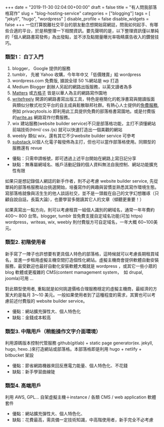 +++
date = "2019-11-30 02:04:00+00:00"
draft = false
title = "有人問我部落格寫作"
slug = "blog-hosting-service"
categories = ["blogging"]
tags = [
  "jekyll",
  "hugo",
  "wordpress"
  ]
disable_profile = false
disable_widgets = false
+++
一位打算脫離社交平台的朋友動念想開始寫網誌，問我如何起手、有哪些合適的平台，於是稍整理一下相關資訊。要先聲明的是，以下整理資訊僅以單純的「個人網路書寫發佈」為出發點，並不涉及點閱量曝光率吸睛廣告收入的鑽營技巧。
<!--more-->

### 類型1： 白丁入門
1. blogger， Google 提供的服務
2. tumblr， 先被 Yahoo 收購，今年年中又「低價賤賣」給 wordpress
3. wordpress.com  免費版, 據說全球 50 %網站是 wp 打造
4. Medium Blogger 創辦人另起的網路出版服務，以英文讀者為多
5. [Matters](https://matters.news) 或[方格子](https://vocus.cc/) 皆是以華人為主的網路寫作園地
6. [writefreely](https://writefreely.org/) 開源的網路書寫出版工具，特色是極簡化的乾淨書寫與閱讀版面與類似分散式社交平台的自主成員鬆散聯邦社群。有熱心人士提供的[免費服務](https://writefreely.org/instances), 例如 privacytools.io 即利用此工具提供免費的部落格書寫園地。或是付費版的[write.as](https://write.as/) 網路寫作付費服務。
7. wix 建站服務(website builder service)不只是部落格功能，主打不須懂網站前端技術(html/ css /js) 就可以快速打造出一個美觀的網站 
8. weebly 類似 wix，還有其它不少website builder service 可參考 
9. [substack](https://substack.com/),以個人化電子報發佈為主打，但也可以當作部落格使用。同類型的服務還有 revue

- 優點：只需申請帳號，即可透過上述平台開始在網路上寫日記分享 
- 缺點：無專屬網域名、帳戶活動記錄的個人資料無法自我控制、網站功能擴充性有限

如果只是想記錄個人網誌的新手作者，則不必考慮 website builder service, 先從單純的部落格服務站台挑選開始，培養寫作的興趣與習慣並熟悉其寫作環境生態。寫部落格就像與活生生的他人談話社交，並不是一頭裁在自己的文字幻想雕琢（只顧自說自話，長篇大論），也要學習多閱讀其它人的文章（傾聽更重要！）

如果真寫出一點方向，則可以考慮租買一組個人識別的網域名，通常一年年費約 400～ 800 台幣。blogger, tumblr 皆免費支援自定域名功能(可加 https)
wordpress，writeas, wix, weebly 則付費版方可自定域名，一年大概 60~100美元。

### 類型2. 初階使用者

新手寫了一陣子也許想要有更具個人特色的部落格，這時候就可以考慮長期租買域名，並進一步租用虛擬主機空間打造個性化網站。虛擬主機商會提供軟體自動安裝服務，最受歡迎也最好自動化安裝軟體大概就是 wordpress ，或其它一些小眾的 blog 軟體或更複雜的 CMS(content mamagement system，　如 drupal, joomla)可用  ...

對此類型使用者, 重點就是如何挑選價格合理服務穩定的虛擬主機商，最經濟的方案大約是每月 3～10 美元。一般如果使用者到了這種程度的需求，其實也可以考慮前述付費版的 website builder service。

- 優點：網站擴充彈性大、個人特色化
- 缺點：金錢成本較高

### 類型3. 中階用戶（稍能操作文字介面環境） 
利用源碼版本控制代管服務 github(gitlab) + static page generator(ex. jekyll, hugo, hexo..)來打造網站或部落格。本部落格即是利用 hugo + netlify + bitbucket 架設

- 優點：節省網路機器來回反應電力能量、個人特色化、不花錢
- 缺點：新手學習曲線陡

### 類型4. 高端用戶 
利用 AWS, GPL... 自架虛擬主機＋instance / 各類 CMS / web application 軟體套件

- 優點：網站擴充彈性大、個人特色化、
- 缺點：花費最高，需具備一定技術知識，中高階使用者，新手完全不必考慮
